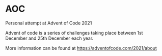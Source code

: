 # AOC
Personal attempt at Advent of Code 2021

Advent of code is a series of challenges taking place between 1st December and
    25th December each year.

More information can be found at <https://adventofcode.com/2021/about>